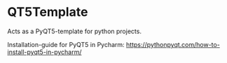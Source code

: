 # QT5Template
Acts as a PyQT5-template for python projects.

Installation-guide for PyQT5 in Pycharm: https://pythonpyqt.com/how-to-install-pyqt5-in-pycharm/
